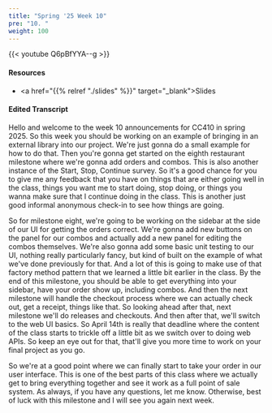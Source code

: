 ```yaml
---
title: "Spring '25 Week 10"
pre: "10. "
weight: 100
---
```


{{< youtube Q6pBfYYA--g >}}

#### Resources

* <a href="{{% relref "./slides" %}}" target="_blank">Slides</a>

#### Edited Transcript

Hello and welcome to the week 10 announcements for CC410 in spring 2025. So this week you should be working on an example of bringing in an external library into our project. We're just gonna do a small example for how to do that. Then you're gonna get started on the eighth restaurant milestone where we're gonna add orders and combos. This is also another instance of the Start, Stop, Continue survey. So it's a good chance for you to give me any feedback that you have on things that are either going well in the class, things you want me to start doing, stop doing, or things you wanna make sure that I continue doing in the class. This is another just good informal anonymous check-in to see how things are going. 

So for milestone eight, we're going to be working on the sidebar at the side of our UI for getting the orders correct. We're gonna add new buttons on the panel for our combos and actually add a new panel for editing the combos themselves. We're also gonna add some basic unit testing to our UI, nothing really particularly fancy, but kind of built on the example of what we've done previously for that. And a lot of this is going to make use of that factory method pattern that we learned a little bit earlier in the class. By the end of this milestone, you should be able to get everything into your sidebar, have your order show up, including combos. And then the next milestone will handle the checkout process where we can actually check out, get a receipt, things like that. So looking ahead after that, next milestone we'll do releases and checkouts. And then after that, we'll switch to the web UI basics. So April 14th is really that deadline where the content of the class starts to trickle off a little bit as we switch over to doing web APIs. So keep an eye out for that, that'll give you more time to work on your final project as you go. 

So we're at a good point where we can finally start to take your order in our user interface. This is one of the best parts of this class where we actually get to bring everything together and see it work as a full point of sale system. As always, if you have any questions, let me know. Otherwise, best of luck with this milestone and I will see you again next week. 
